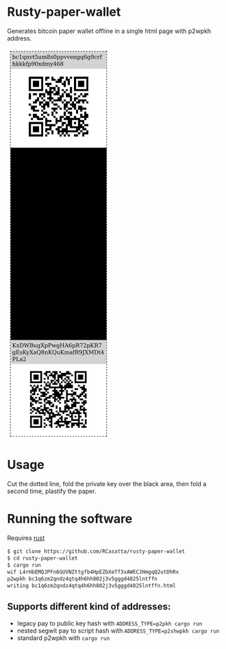 # Rusty-paper-wallet

Generates bitcoin paper wallet offline in a single html page with p2wpkh address.

![paper-wallet](rusty-paper-wallet-example.png)

# Usage

Cut the dotted line, fold the private key over the black area, then fold a second time, plastify the paper.

# Running the software

Requires [rust](https://www.rust-lang.org/)

```
$ git clone https://github.com/RCasatta/rusty-paper-wallet
$ cd rusty-paper-wallet
$ cargo run
wif L4rHbEMQJPFn6GUVNZttgfb4HpEZbXeTf3xAWECJHmgqQ2utDhRx
p2wpkh bc1q6zm2qndz4qtq4h6hh802j3v5gggd4825lntffn
writing bc1q6zm2qndz4qtq4h6hh802j3v5gggd4825lntffn.html
```

## Supports different kind of addresses:
* legacy pay to public key hash with `ADDRESS_TYPE=p2pkh cargo run`
* nested segwit pay to script hash with `ADDRESS_TYPE=p2shwpkh cargo run`
* standard p2wpkh with `cargo run`
